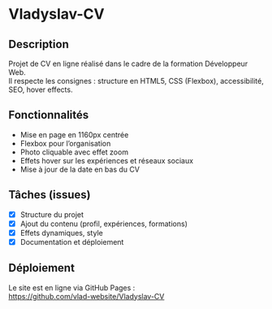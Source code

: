 # Vladyslav-CV
## Description
Projet de CV en ligne réalisé dans le cadre de la formation Développeur Web.  
Il respecte les consignes : structure en HTML5, CSS (Flexbox), accessibilité, SEO, hover effects.

## Fonctionnalités
- Mise en page en 1160px centrée
- Flexbox pour l’organisation
- Photo cliquable avec effet zoom
- Effets hover sur les expériences et réseaux sociaux
- Mise à jour de la date en bas du CV

## Tâches (issues)
- [x] Structure du projet  
- [x] Ajout du contenu (profil, expériences, formations)  
- [x] Effets dynamiques, style
- [x] Documentation et déploiement  

## Déploiement
Le site est en ligne via GitHub Pages :  
https://github.com/vlad-website/Vladyslav-CV
